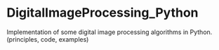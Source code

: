# DigitalImageProcessing_Python
Implementation of some digital image processing algorithms in Python. (principles, code, examples)
